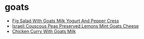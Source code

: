 # goats

 * [Fig Salad With Goats Milk Yogurt And Pepper Cress](index/f/fig-salad-with-goats-milk-yogurt-and-pepper-cress-354871.json)
 * [Israeli Couscous Peas Preserved Lemons Mint Goats Cheese](index/i/israeli-couscous-peas-preserved-lemons-mint-goats-cheese-56389616.json)
 * [Chicken Curry With Goats Milk](index/c/chicken-curry-with-goats-milk.json)

